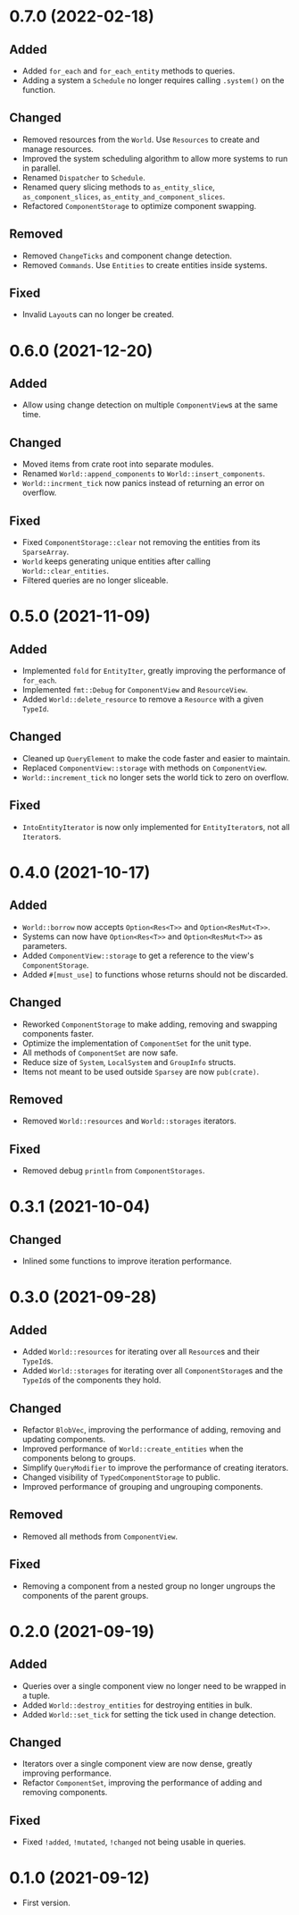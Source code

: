 # 0.7.0 (2022-02-18)
## Added
- Added `for_each` and `for_each_entity` methods to queries.
- Adding a system a `Schedule` no longer requires calling `.system()` on the function. 

## Changed
- Removed resources from the `World`. Use `Resources` to create and manage resources.
- Improved the system scheduling algorithm to allow more systems to run in parallel.
- Renamed `Dispatcher` to `Schedule`.
- Renamed query slicing methods to `as_entity_slice`, `as_component_slices`,
`as_entity_and_component_slices`.
- Refactored `ComponentStorage` to optimize component swapping.

## Removed
- Removed `ChangeTicks` and component change detection.
- Removed `Commands`. Use `Entities` to create entities inside systems.

## Fixed
- Invalid `Layout`s can no longer be created.

# 0.6.0 (2021-12-20)
## Added
- Allow using change detection on multiple `ComponentView`s at the same time.

## Changed
- Moved items from crate root into separate modules.
- Renamed `World::append_components` to `World::insert_components`.
- `World::incrment_tick` now panics instead of returning an error on overflow.

## Fixed
- Fixed `ComponentStorage::clear` not removing the entities from its `SparseArray`.
- `World` keeps generating unique entities after calling `World::clear_entities`.
- Filtered queries are no longer sliceable.

# 0.5.0 (2021-11-09)
## Added
- Implemented `fold` for `EntityIter`, greatly improving the performance of `for_each`.
- Implemented `fmt::Debug` for `ComponentView` and `ResourceView`.
- Added `World::delete_resource` to remove a `Resource` with a given `TypeId`.

## Changed
- Cleaned up `QueryElement` to make the code faster and easier to maintain.
- Replaced `ComponentView::storage` with methods on `ComponentView`.
- `World::increment_tick` no longer sets the world tick to zero on overflow.

## Fixed
- `IntoEntityIterator` is now only implemented for `EntityIterator`s, not all `Iterator`s. 

# 0.4.0 (2021-10-17)
## Added
- `World::borrow` now accepts `Option<Res<T>>` and `Option<ResMut<T>>`.
- Systems can now have `Option<Res<T>>` and `Option<ResMut<T>>` as parameters.
- Added `ComponentView::storage` to get a reference to the view's `ComponentStorage`.
- Added `#[must_use]` to functions whose returns should not be discarded.  

## Changed
- Reworked `ComponentStorage` to make adding, removing and swapping components faster.
- Optimize the implementation of `ComponentSet` for the unit type.
- All methods of `ComponentSet` are now safe.
- Reduce size of `System`, `LocalSystem` and `GroupInfo` structs.
- Items not meant to be used outside `Sparsey` are now `pub(crate)`.

## Removed
- Removed `World::resources` and `World::storages` iterators.

## Fixed
- Removed debug `println` from `ComponentStorages`.

# 0.3.1 (2021-10-04)
## Changed
- Inlined some functions to improve iteration performance.

# 0.3.0 (2021-09-28)
## Added
- Added `World::resources` for iterating over all `Resource`s and their `TypeId`s.
- Added `World::storages` for iterating over all `ComponentStorage`s and the `TypeId`s of the components they hold.

## Changed
- Refactor `BlobVec`, improving the performance of adding, removing and updating components.
- Improved performance of `World::create_entities` when the components belong to groups.
- Simplify `QueryModifier` to improve the performance of creating iterators.
- Changed visibility of `TypedComponentStorage` to public.
- Improved performance of grouping and ungrouping components.

## Removed
- Removed all methods from `ComponentView`.

## Fixed
- Removing a component from a nested group no longer ungroups the components of the parent groups.

# 0.2.0 (2021-09-19)
## Added
- Queries over a single component view no longer need to be wrapped in a tuple.
- Added `World::destroy_entities` for destroying entities in bulk.
- Added `World::set_tick` for setting the tick used in change detection.

## Changed
- Iterators over a single component view are now dense, greatly improving performance.
- Refactor `ComponentSet`, improving the performance of adding and removing components.

## Fixed
- Fixed `!added`, `!mutated`, `!changed` not being usable in queries.

# 0.1.0 (2021-09-12)
- First version.

